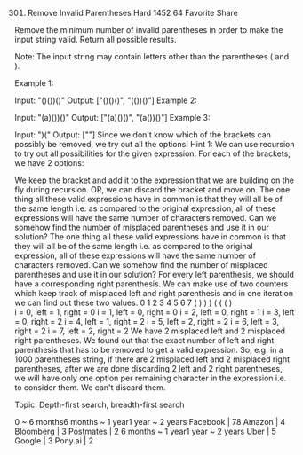 301. Remove Invalid Parentheses
Hard 1452 64 Favorite Share

Remove the minimum number of invalid parentheses in order to make the input string valid. Return all possible results.

Note: The input string may contain letters other than the parentheses ( and ).

Example 1:

Input: "()())()"
Output: ["()()()", "(())()"]
Example 2:

Input: "(a)())()"
Output: ["(a)()()", "(a())()"]
Example 3:

Input: ")("
Output: [""]
Since we don't know which of the brackets can possibly be removed, we try out all the options!
Hint 1:
We can use recursion to try out all possibilities for the given expression. For each of the brackets, we have 2 options:

We keep the bracket and add it to the expression that we are building on the fly during recursion.
OR, we can discard the bracket and move on.
The one thing all these valid expressions have in common is that they will all be of the same length i.e. as compared to the original expression, all of these expressions will have the same number of characters removed. Can we somehow find the number of misplaced parentheses and use it in our solution?
The one thing all these valid expressions have in common is that they will all be of the same length i.e. as compared to the original expression, all of these expressions will have the same number of characters removed. Can we somehow find the number of misplaced parentheses and use it in our solution?
For every left parenthesis, we should have a corresponding right parenthesis. We can make use of two counters which keep track of misplaced left and right parenthesis and in one iteration we can find out these two values.
0 1 2 3 4 5 6 7
( ) ) ) ( ( ( )  
i = 0, left = 1, right = 0
i = 1, left = 0, right = 0
i = 2, left = 0, right = 1
i = 3, left = 0, right = 2
i = 4, left = 1, right = 2
i = 5, left = 2, right = 2
i = 6, left = 3, right = 2
i = 7, left = 2, right = 2
We have 2 misplaced left and 2 misplaced right parentheses.
We found out that the exact number of left and right parenthesis that has to be removed to get a valid expression. So, e.g. in a 1000 parentheses string, if there are 2 misplaced left and 2 misplaced right parentheses, after we are done discarding 2 left and 2 right parentheses, we will have only one option per remaining character in the expression i.e. to consider them. We can't discard them.

Topic: Depth-first search, breadth-first search

0 ~ 6 months6 months ~ 1 year1 year ~ 2 years
Facebook | 78 Amazon | 4 Bloomberg | 3 Postmates | 2
6 months ~ 1 year1 year ~ 2 years 
Uber | 5 Google | 3 Pony.ai | 2
